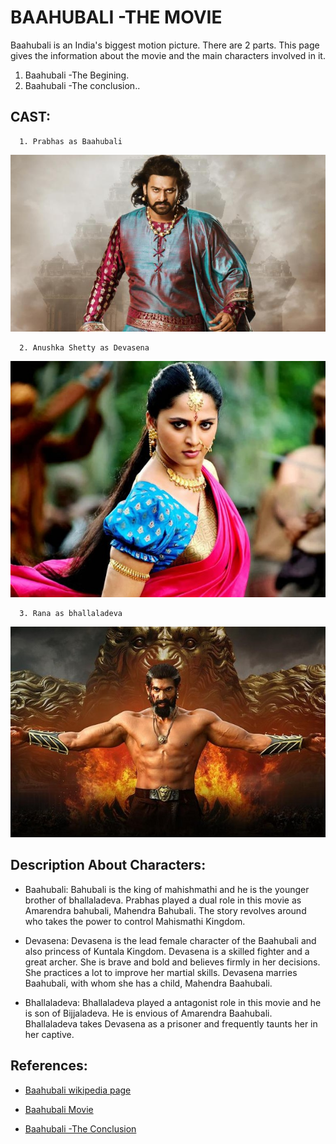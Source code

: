 # BAAHUBALI -THE MOVIE
Baahubali is an India's biggest motion picture. There are 2 parts. This page gives the information about the movie and the main characters involved in it.
 1. Baahubali -The Begining.
 2. Baahubali -The conclusion..

## CAST:

      1. Prabhas as Baahubali

![](Baahubali.jpeg)

      2. Anushka Shetty as Devasena

![](1495622679_anushka-shetty-baahubali.jpg)

      3. Rana as bhallaladeva

![](baahubali.jpg)

## Description About Characters:
- Baahubali:
Bahubali is the king of mahishmathi and he is the younger brother of bhallaladeva. Prabhas played a dual role in this movie as Amarendra bahubali, Mahendra Bahubali. The story revolves around who takes the power to control Mahismathi Kingdom.

- Devasena:
Devasena is the lead female character of the Baahubali and also princess of Kuntala Kingdom. Devasena is a skilled fighter and a great archer. She is brave and bold and believes firmly in her decisions. She practices a lot to improve her martial skills. Devasena marries Baahubali, with whom she has a child, Mahendra Baahubali.

- Bhallaladeva:
Bhallaladeva played a antagonist role in this movie and he is son of Bijjaladeva. He is envious of Amarendra Baahubali. Bhallaladeva takes Devasena as a prisoner and frequently taunts her in her captive. 
 
## References:
- [Baahubali wikipedia page](https://en.wikipedia.org/wiki/Baahubali:_The_Beginning)

- [Baahubali Movie](https://www.youtube.com/watch?v=nI7xZM8M3FE)

- [Baahubali -The Conclusion](https://en.wikipedia.org/wiki/Baahubali_2:_The_Conclusion)
